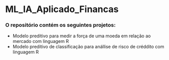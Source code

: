 # ML_IA_Aplicado_Financas

### O repositório contém os seguintes projetos:
 - Modelo preditivo para medir a força de uma moeda em relação ao mercado com linguagem R
 - Modelo preditivo de classificação para anállise de risco de créddito com linguagem R
